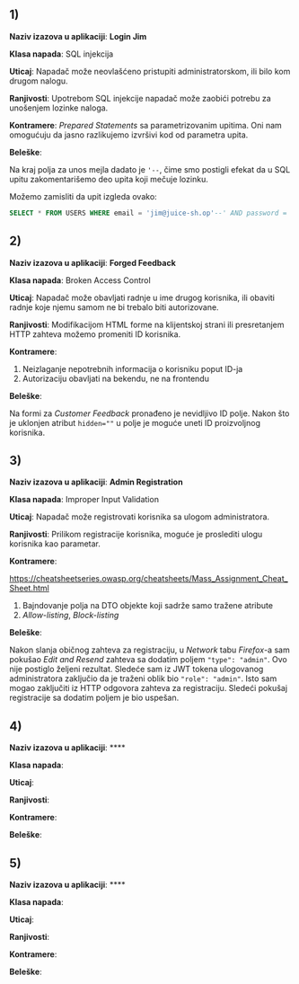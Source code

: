 ## 1)

**Naziv izazova u aplikaciji**: **Login Jim**

**Klasa napada**: SQL injekcija

**Uticaj**: Napadač može neovlašćeno pristupiti administratorskom, ili bilo kom drugom nalogu.

**Ranjivosti**: Upotrebom SQL injekcije napadač može zaobići potrebu za unošenjem lozinke naloga.

**Kontramere**: _Prepared Statements_ sa parametrizovanim upitima. Oni nam omogućuju da jasno razlikujemo izvršivi kod od parametra upita.

**Beleške**:

Na kraj polja za unos mejla dadato je `'--`, čime smo postigli efekat da u SQL upitu zakomentarišemo deo upita koji mečuje lozinku.

Možemo zamisliti da upit izgleda ovako:

```sql
SELECT * FROM USERS WHERE email = 'jim@juice-sh.op'--' AND password = ''
```

## 2)

**Naziv izazova u aplikaciji**: **Forged Feedback**

**Klasa napada**: Broken Access Control

**Uticaj**: Napadač može obavljati radnje u ime drugog korisnika, ili obaviti radnje koje njemu samom ne bi trebalo biti autorizovane.

**Ranjivosti**: Modifikacijom HTML forme na klijentskoj strani ili presretanjem HTTP zahteva možemo promeniti ID korisnika.

**Kontramere**:

1. Neizlaganje nepotrebnih informacija o korisniku poput ID-ja
2. Autorizaciju obavljati na bekendu, ne na frontendu

**Beleške**:

Na formi za _Customer Feedback_ pronađeno je nevidljivo ID polje. Nakon što je uklonjen atribut `hidden=""` u polje je moguće uneti ID proizvoljnog korisnika.

## 3)

**Naziv izazova u aplikaciji**: **Admin Registration**

**Klasa napada**: Improper Input Validation

**Uticaj**: Napadač može registrovati korisnika sa ulogom administratora.

**Ranjivosti**: Prilikom registracije korisnika, moguće je proslediti ulogu korisnika kao parametar.

**Kontramere**:

https://cheatsheetseries.owasp.org/cheatsheets/Mass_Assignment_Cheat_Sheet.html

1. Bajndovanje polja na DTO objekte koji sadrže samo tražene atribute
2. _Allow-listing_, _Block-listing_

**Beleške**:

Nakon slanja običnog zahteva za registraciju, u _Network_ tabu _Firefox_-a sam pokušao _Edit and Resend_ zahteva sa dodatim poljem `"type": "admin"`.
Ovo nije postiglo željeni rezultat. Sledeće sam iz JWT tokena ulogovanog administratora zaključio da je traženi oblik bio `"role": "admin"`.
Isto sam mogao zaključiti iz HTTP odgovora zahteva za registraciju. Sledeći pokušaj registracije sa dodatim poljem je bio uspešan.

## 4)

**Naziv izazova u aplikaciji**: ****

**Klasa napada**:

**Uticaj**:

**Ranjivosti**:

**Kontramere**:

**Beleške**:

## 5)

**Naziv izazova u aplikaciji**: ****

**Klasa napada**:

**Uticaj**:

**Ranjivosti**:

**Kontramere**:

**Beleške**:
